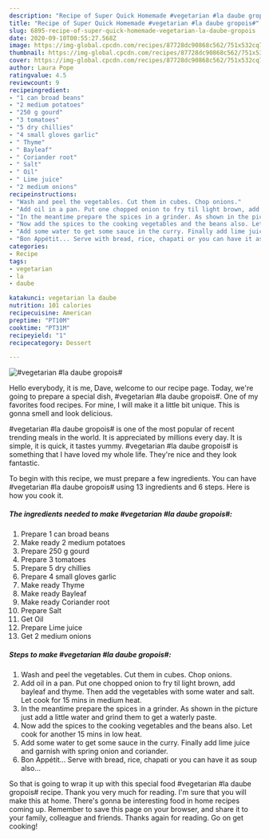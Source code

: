 ```yaml
---
description: "Recipe of Super Quick Homemade #vegetarian #la daube gropois#"
title: "Recipe of Super Quick Homemade #vegetarian #la daube gropois#"
slug: 6895-recipe-of-super-quick-homemade-vegetarian-la-daube-gropois
date: 2020-09-10T00:55:27.568Z
image: https://img-global.cpcdn.com/recipes/87728dc90868c562/751x532cq70/vegetarian-la-daube-gropois-recipe-main-photo.jpg
thumbnail: https://img-global.cpcdn.com/recipes/87728dc90868c562/751x532cq70/vegetarian-la-daube-gropois-recipe-main-photo.jpg
cover: https://img-global.cpcdn.com/recipes/87728dc90868c562/751x532cq70/vegetarian-la-daube-gropois-recipe-main-photo.jpg
author: Laura Pope
ratingvalue: 4.5
reviewcount: 9
recipeingredient:
- "1 can broad beans"
- "2 medium potatoes"
- "250 g gourd"
- "3 tomatoes"
- "5 dry chillies"
- "4 small gloves garlic"
- " Thyme"
- " Bayleaf"
- " Coriander root"
- " Salt"
- " Oil"
- " Lime juice"
- "2 medium onions"
recipeinstructions:
- "Wash and peel the vegetables. Cut them in cubes. Chop onions."
- "Add oil in a pan. Put one chopped onion to fry til light brown, add bayleaf and thyme. Then add the vegetables with some water and salt. Let cook for 15 mins in medium heat."
- "In the meantime prepare the spices in a grinder. As shown in the picture just add a little water and grind them to get a waterly paste."
- "Now add the spices to the cooking vegetables and the beans also. Let cook for another 15 mins in low heat."
- "Add some water to get some sauce in the curry. Finally add lime juice and garnish with spring onion and coriander."
- "Bon Appétit... Serve with bread, rice, chapati or you can have it as soup also..."
categories:
- Recipe
tags:
- vegetarian
- la
- daube

katakunci: vegetarian la daube 
nutrition: 101 calories
recipecuisine: American
preptime: "PT10M"
cooktime: "PT31M"
recipeyield: "1"
recipecategory: Dessert

---
```



![#vegetarian #la daube gropois#](https://img-global.cpcdn.com/recipes/87728dc90868c562/751x532cq70/vegetarian-la-daube-gropois-recipe-main-photo.jpg)

Hello everybody, it is me, Dave, welcome to our recipe page. Today, we're going to prepare a special dish, #vegetarian #la daube gropois#. One of my favorites food recipes. For mine, I will make it a little bit unique. This is gonna smell and look delicious.

#vegetarian #la daube gropois# is one of the most popular of recent trending meals in the world. It is appreciated by millions every day. It is simple, it is quick, it tastes yummy. #vegetarian #la daube gropois# is something that I have loved my whole life. They're nice and they look fantastic.




To begin with this recipe, we must prepare a few ingredients. You can have #vegetarian #la daube gropois# using 13 ingredients and 6 steps. Here is how you cook it.

<!--inarticleads1-->

##### The ingredients needed to make #vegetarian #la daube gropois#:

1. Prepare 1 can broad beans
1. Make ready 2 medium potatoes
1. Prepare 250 g gourd
1. Prepare 3 tomatoes
1. Prepare 5 dry chillies
1. Prepare 4 small gloves garlic
1. Make ready  Thyme
1. Make ready  Bayleaf
1. Make ready  Coriander root
1. Prepare  Salt
1. Get  Oil
1. Prepare  Lime juice
1. Get 2 medium onions




<!--inarticleads2-->

##### Steps to make #vegetarian #la daube gropois#:

1. Wash and peel the vegetables. Cut them in cubes. Chop onions.
1. Add oil in a pan. Put one chopped onion to fry til light brown, add bayleaf and thyme. Then add the vegetables with some water and salt. Let cook for 15 mins in medium heat.
1. In the meantime prepare the spices in a grinder. As shown in the picture just add a little water and grind them to get a waterly paste.
1. Now add the spices to the cooking vegetables and the beans also. Let cook for another 15 mins in low heat.
1. Add some water to get some sauce in the curry. Finally add lime juice and garnish with spring onion and coriander.
1. Bon Appétit... Serve with bread, rice, chapati or you can have it as soup also...




So that is going to wrap it up with this special food #vegetarian #la daube gropois# recipe. Thank you very much for reading. I'm sure that you will make this at home. There's gonna be interesting food in home recipes coming up. Remember to save this page on your browser, and share it to your family, colleague and friends. Thanks again for reading. Go on get cooking!
